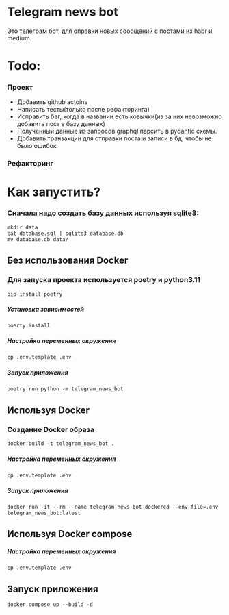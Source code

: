 # Telegram news bot
Это телеграм бот, для оправки новых сообщений с постами из habr и medium.

# Todo:

### Проект
- Добавить github actoins
- Написать тесты(только после рефакторинга)
- Исправить баг, когда в названии есть ковычки(из за них невозможно добавить пост в базу данных)
- Полученный данные из запросов graphql парсить в pydantic схемы.
- Добавить транзакции для отправки поста и записи в бд, чтобы не было ошибок

### Рефакторинг

# Как запустить?

### Сначала надо создать базу данных используя sqlite3:
```shell
mkdir data
cat database.sql | sqlite3 database.db 
mv database.db data/
```

## Без использования Docker

### Для запуска проекта используется poetry и python3.11
```shell
pip install poetry
```

##### Установка зависимостей
```shell
poerty install
```
##### Настройка переменных окружения
```shell
cp .env.template .env
```

##### Запуск приложения
```shell
poetry run python -m telegram_news_bot
```

## Используя Docker

### Создание Docker образа
```shell
docker build -t telegram_news_bot .
```

##### Настройка переменных окружения
```shell
cp .env.template .env
```

##### Запуск приложения
```shell
docker run -it --rm --name telegram-news-bot-dockered --env-file=.env telegram_news_bot:latest 
```

## Используя Docker compose

##### Настройка переменных окружения
```shell
cp .env.template .env
```

## Запуск приложения
```shell
docker compose up --build -d
```
